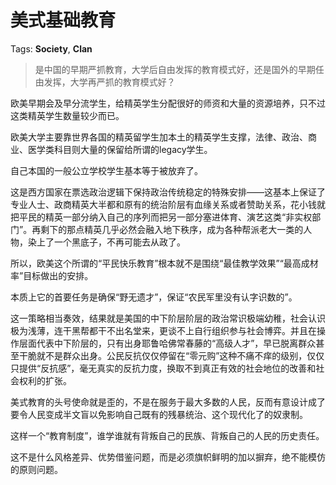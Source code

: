 # 美式基础教育

Tags: **Society**, **Clan**

> 是中国的早期严抓教育，大学后自由发挥的教育模式好，还是国外的早期任由发挥，大学再严抓的教育模式好？



欧美早期会及早分流学生，给精英学生分配很好的师资和大量的资源培养，只不过这类精英学生数量较少而已。

欧美大学主要靠世界各国的精英留学生加本土的精英学生支撑，法律、政治、商业、医学类科目则大量的保留给所谓的legacy学生。

自己本国的一般公立学校学生基本等于被放弃了。

这是西方国家在票选政治逻辑下保持政治传统稳定的特殊安排——这基本上保证了专业人士、政商精英大半都和原有的统治阶层有血缘关系或者赞助关系，花小钱就把平民的精英一部分纳入自己的序列而把另一部分塞进体育、演艺这类“非实权部门”。再剩下的那点精英几乎必然会融入地下秩序，成为各种帮派老大一类的人物，染上了一个黑底子，不再可能去从政了。

所以，欧美这个所谓的“平民快乐教育”根本就不是围绕“最佳教学效果”“最高成材率”目标做出的安排。

本质上它的首要任务是确保“野无遗才”，保证“农民军里没有认字识数的”。

这一策略相当奏效，结果就是美国的中下阶层阶层的政治常识极端幼稚，社会认识极为浅薄，连干黑帮都干不出名堂来，更谈不上自行组织参与社会博弈。并且在操作层面代表中下阶层的，只有出身耶鲁哈佛常春藤的“高级人才”，早已脱离群众甚至干脆就不是群众出身。公民反抗仅仅停留在“零元购”这种不痛不痒的级别，仅仅只提供“反抗感”，毫无真实的反抗力度，换取不到真正有效的社会地位的改善和社会权利的扩张。

美式教育的头号使命就是歪的，不是在服务于最大多数的人民，反而有意设计成了要令人民变成半文盲以免影响自己既有的残暴统治、这个现代化了的奴隶制。

这样一个“教育制度”，谁学谁就有背叛自己的民族、背叛自己的人民的历史责任。

这不是什么风格差异、优势借鉴问题，而是必须旗帜鲜明的加以摒弃，绝不能模仿的原则问题。



